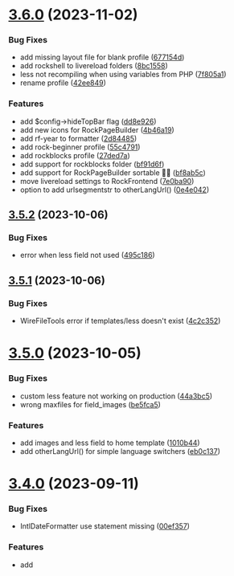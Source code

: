 # [3.6.0](https://github.com/baumrock/RockFrontend/compare/v3.5.2...v3.6.0) (2023-11-02)


### Bug Fixes

* add missing layout file for blank profile ([677154d](https://github.com/baumrock/RockFrontend/commit/677154d9b68c285d5e811cc950c1fefc86d49a40))
* add rockshell to livereload folders ([8bc1558](https://github.com/baumrock/RockFrontend/commit/8bc15584eb9204414eecff3b68c8831822afbb32))
* less not recompiling when using variables from PHP ([7f805a1](https://github.com/baumrock/RockFrontend/commit/7f805a10af8b02af967abaf1cf81d146c693f21c))
* rename profile ([42ee849](https://github.com/baumrock/RockFrontend/commit/42ee8492c124e3612bd84c7f0fe5cf6f761d87f7))


### Features

* add $config->hideTopBar flag ([dd8e926](https://github.com/baumrock/RockFrontend/commit/dd8e926b23bd8cbd66dba56893339bc6f4f3453f))
* add new icons for RockPageBuilder ([4b46a19](https://github.com/baumrock/RockFrontend/commit/4b46a19b13d6a2b0a9b695f2c47e2557f8d21586))
* add rf-year to formatter ([2d84485](https://github.com/baumrock/RockFrontend/commit/2d844858d9fc06542ccacdd19b5a875ff462380b))
* add rock-beginner profile ([55c4791](https://github.com/baumrock/RockFrontend/commit/55c479197b628ca98a98870af5f762d91b1a231d))
* add rockblocks profile ([27ded7a](https://github.com/baumrock/RockFrontend/commit/27ded7afb32be088c1b934517808945f8227cf8e))
* add support for rockblocks folder ([bf91d6f](https://github.com/baumrock/RockFrontend/commit/bf91d6f06a2ecaa37f4ba64225e17c963126a2ba))
* add support for RockPageBuilder sortable 🤩🚀 ([bf8ab5c](https://github.com/baumrock/RockFrontend/commit/bf8ab5c618c709ef07e8c3c44d734cfb39c739e9))
* move livereload settings to RockFrontend ([7e0ba90](https://github.com/baumrock/RockFrontend/commit/7e0ba904758ce223b9c6512d8762b1a26ced0ce5))
* option to add urlsegmentstr to otherLangUrl() ([0e4e042](https://github.com/baumrock/RockFrontend/commit/0e4e04211e4cc6b58055e0b9070a742331eaf106))



## [3.5.2](https://github.com/baumrock/RockFrontend/compare/v3.5.1...v3.5.2) (2023-10-06)


### Bug Fixes

* error when less field not used ([495c186](https://github.com/baumrock/RockFrontend/commit/495c186387ba441878529a1125cd02bec77928a5))



## [3.5.1](https://github.com/baumrock/RockFrontend/compare/v3.5.0...v3.5.1) (2023-10-06)


### Bug Fixes

* WireFileTools error if templates/less doesn't exist ([4c2c352](https://github.com/baumrock/RockFrontend/commit/4c2c352ed731f4efe5ce96c2e55593809f7fd966))



# [3.5.0](https://github.com/baumrock/RockFrontend/compare/v3.4.0...v3.5.0) (2023-10-05)


### Bug Fixes

* custom less feature not working on production ([44a3bc5](https://github.com/baumrock/RockFrontend/commit/44a3bc54b96ff27b3b9292a46c6f84baef3fd16b))
* wrong maxfiles for field_images ([be5fca5](https://github.com/baumrock/RockFrontend/commit/be5fca51e5086db388d12203283e8ad7402546da))


### Features

* add images and less field to home template ([1010b44](https://github.com/baumrock/RockFrontend/commit/1010b44bf8afb22eae5892c67fed92fb91c63c3e))
* add otherLangUrl() for simple language switchers ([eb0c137](https://github.com/baumrock/RockFrontend/commit/eb0c1371ba8a193d81cd12161b8405341cac9165))



# [3.4.0](https://github.com/baumrock/RockFrontend/compare/v3.3.0...v3.4.0) (2023-09-11)


### Bug Fixes

* IntlDateFormatter use statement missing ([00ef357](https://github.com/baumrock/RockFrontend/commit/00ef35717f4e09bfb3581cbf11451774786f89d5))


### Features

* add <template> based consent feature ([d2e7984](https://github.com/baumrock/RockFrontend/commit/d2e79849fe1a14cde75c1a94fd23c105c961c570))
* add condition param for consentOptout() ([9a31a96](https://github.com/baumrock/RockFrontend/commit/9a31a965ecefb1d10e9fa1d0ca31fae08f662c99))
* add css to force alfred spinner position ([fc283da](https://github.com/baumrock/RockFrontend/commit/fc283da12209260bddb61262c9a0fb6052d3a7cf))
* add docs for static rendering feature ([76c4c6c](https://github.com/baumrock/RockFrontend/commit/76c4c6c4e35087bd3cf5fe77e8a0323bc75e0340))
* minify topbar css ([9eca5cf](https://github.com/baumrock/RockFrontend/commit/9eca5cfadd2cc8f14c04c789a320ff09305b79fa))



